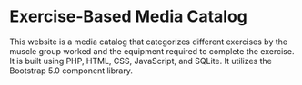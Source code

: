 # Exercise-Based Media Catalog

This website is a media catalog that categorizes different exercises by the muscle group worked and the equipment required to complete the exercise. It is built using PHP, HTML, CSS, JavaScript, and SQLite. It utilizes the Bootstrap 5.0 component library.
